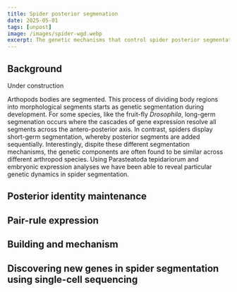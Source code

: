 ```yaml
---
title: Spider posterior segmenation
date: 2025-05-01
tags: [unpost]
image: /images/spider-wgd.webp
excerpt: The genetic mechanisms that control spider posterior segmentation during development
---
```


## Background

Under construction

Arthopods bodies are segmented. This process of dividing body regions into morphological segments starts as genetic segmentation during development. For some species, like the fruit-fly <i>Drosophila</i>, long-germ segmenation occurs where the cascades of gene expression resolve all segments across the antero-posterior axis. In contrast, spiders display short-germ segmentation, whereby posterior segments are added sequentially. Interestingly, dispite these different segmentation mechanisms, the genetic components are often found to be similar across different arthropod species. Using Parasteatoda tepidariorum and embryonic expression analyses we have been able to reveal particular genetic dynamics in spider segmentation.

## Posterior identity maintenance



## Pair-rule expression



## Building and mechanism



## Discovering new genes in spider segmentation using single-cell sequencing
